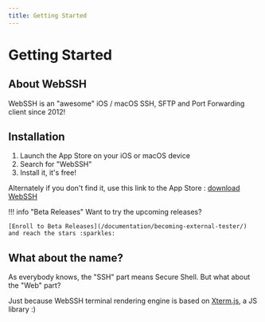 ```yaml
---
title: Getting Started
---
```


# Getting Started
## About WebSSH
WebSSH is an "awesome" iOS / macOS SSH, SFTP and Port Forwarding client since 2012!

## Installation
1. Launch the App Store on your iOS or macOS device
2. Search for "WebSSH"
3. Install it, it's free!

Alternately if you don't find it, use this link to the App Store : [download WebSSH](https://apps.apple.com/us/app/webssh-ssh-client/id497714887)

!!! info "Beta Releases"
    Want to try the upcoming releases?

    [Enroll to Beta Releases](/documentation/becoming-external-tester/) and reach the stars :sparkles:

## What about the name?
As everybody knows, the "SSH" part means Secure Shell. But what about the "Web" part?

Just because WebSSH terminal rendering engine is based on [Xterm.js](https://xtermjs.org/), a JS library :)